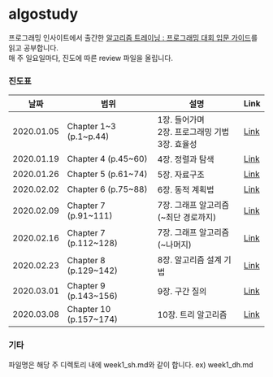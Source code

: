 # algostudy
프로그래밍 인사이트에서 출간한 [알고리즘 트레이닝 : 프로그래밍 대회 입문 가이드](http://www.yes24.com/Product/Goods/72274740)를 읽고 공부합니다. <br>
매 주 일요일마다, 진도에 따른 review 파일을 올립니다.<br>

### 진도표
| 날짜 | 범위 | 설명 | Link |
| -- | -- | -- | -- |
| 2020.01.05 | Chapter 1\~3 (p.1\~p.44)| 1장. 들어가며<br>2장. 프로그래밍 기법<br>3장. 효율성 |[Link](./study/week1/README.md) |
| 2020.01.19 | Chapter 4 (p.45\~60) | 4장. 정렬과 탐색 | [Link](./study/week2/README.md) |
| 2020.01.26 | Chapter 5 (p.61\~74) | 5장. 자료구조 | [Link](./study/week3/README.md) |
| 2020.02.02 | Chapter 6 (p.75\~88) | 6장. 동적 계획법 | [Link](./study/week4/README.md) |
| 2020.02.09 | Chapter 7 (p.91\~111) | 7장. 그래프 알고리즘<br>(\~최단 경로까지) | [Link](./study/week5/README.md) |
| 2020.02.16 | Chapter 7 (p.112\~128) | 7장. 그래프 알고리즘 (\~나머지) | [Link](./study/week6/README.md) |
| 2020.02.23 | Chapter 8 (p.129\~142) | 8장. 알고리즘 설계 기법 | [Link](./study/week7/README.md) |
| 2020.03.01 | Chapter 9 (p.143\~156) | 9장. 구간 질의 | [Link](./study/week8/README.md) |
| 2020.03.08 | Chapter 10 (p.157\~174) | 10장. 트리 알고리즘 | [Link](./study/week9/README.md) |


### 기타
파일명은 해당 주 디렉토리 내에 week1_sh.md와 같이 합니다.
ex) week1_dh.md
